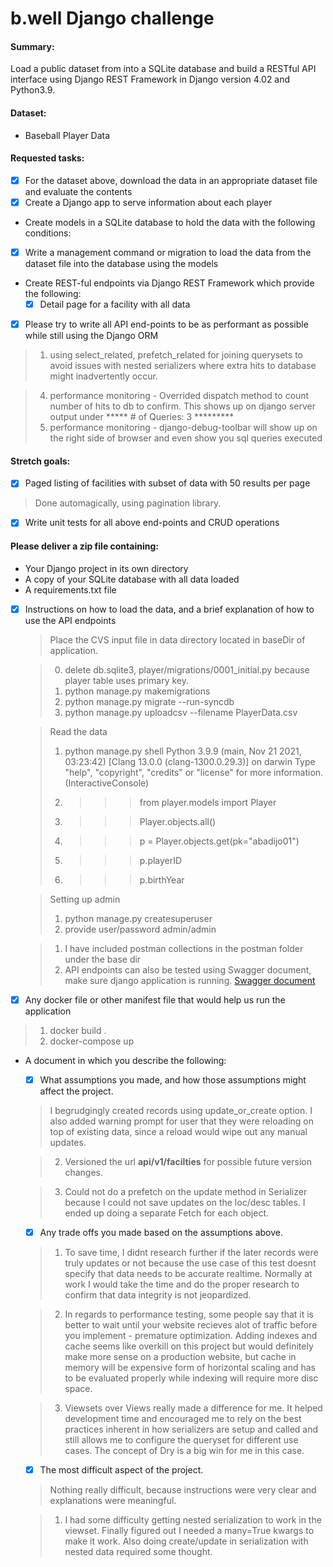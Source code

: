 # b.well Django challenge

#### Summary:
Load a public dataset from into a SQLite database and build a RESTful API interface using Django REST Framework in Django version 4.02 and Python3.9.

#### Dataset:
- Baseball Player Data

#### Requested tasks:
- [x] For the dataset above, download the data in an appropriate dataset file and evaluate the contents
- [x] Create a Django app to serve information about each player
- Create models in a SQLite database to hold the data with the following conditions:
- [x] Write a management command or migration to load the data from the dataset file into the database using the models
- Create REST-ful endpoints via Django REST Framework which provide the following:
  - [x] Detail page for a facility with all data
- [x] Please try to write all API end-points to be as performant as possible while still using the Django ORM
 > 1. using select_related, prefetch_related for joining querysets to avoid issues with nested serializers where
 extra hits to database might inadvertently occur.

 > 4. performance monitoring - Overrided dispatch method to count number of hits to db to confirm. This shows up on django server output under ***** # of Queries: 3 *********
 > 5. performance monitoring - django-debug-toolbar will show up on the right side of browser and even show you sql queries executed

#### Stretch goals:
- [x] Paged listing of facilities with subset of data with 50 results per page
 > Done automagically, using pagination library.

- [x] Write unit tests for all above end-points and CRUD operations

#### Please deliver a zip file containing:
- Your Django project in its own directory
- A copy of your SQLite database with all data loaded
- A requirements.txt file
- [x] Instructions on how to load the data, and a brief explanation of how to use the API endpoints

  > Place the CVS input file in data directory located in baseDir of application.

  > 0. delete db.sqlite3, player/migrations/0001_initial.py because player table uses primary key.
  > 1. python manage.py makemigrations
  > 2. python manage.py migrate --run-syncdb
  > 3. python manage.py uploadcsv --filename PlayerData.csv
  
  > Read the data
  > 1. python manage.py shell
      Python 3.9.9 (main, Nov 21 2021, 03:23:42) 
      [Clang 13.0.0 (clang-1300.0.29.3)] on darwin
      Type "help", "copyright", "credits" or "license" for more information.
      (InteractiveConsole)
  > 2. >>> from player.models import Player
  > 3. >>> Player.objects.all()
  > 4. >>> p = Player.objects.get(pk="abadijo01")
  > 5. >>> p.playerID
  > 6. >>> p.birthYear

  > Setting up admin
  > 1. python manage.py createsuperuser
  > 2. provide user/password admin/admin

  > 1. I have included postman collections in the postman folder under the base dir
  > 2. API endpoints can also be tested using Swagger document, make sure django application is running.
  [Swagger document ](http://localhost:8000/swagger/)


- [x] Any docker file or other manifest file that would help us run the application
> 1. docker build .
> 2. docker-compose up

- A document in which you describe the following:
  - [x] What assumptions you made, and how those assumptions might affect the project.

   > I begrudgingly created records using update_or_create option. I also added warning prompt for user that they were reloading on top of existing data, since a reload would wipe out any manual updates.

   > 2. Versioned the url **api/v1/facilties** for possible future version changes.

   > 3. Could not do a prefetch on the update method in Serializer because I could not save updates on the loc/desc tables. I ended up doing a separate Fetch for each object.

    
  - [x] Any trade offs you made based on the assumptions above.

   > 1. To save time, I didnt research further if the later records were truly updates or not because the
     use case of this test doesnt specify that data needs to be accurate realtime. Normally at work I would
     take the time and do the proper research to confirm that data integrity is not jeopardized.

   > 2. In regards to performance testing, some people say that it is better to wait until your website recieves
     alot of traffic before you implement - premature optimization. Adding indexes and cache seems like overkill
     on this project but would definitely make more sense on a production website, but cache in memory will be 
     expensive form of horizontal scaling and has to be evaluated properly while indexing will require more disc space.

   > 3. Viewsets over Views really made a difference for me. It helped development time and encouraged me to rely on
     the best practices inherent in how serializers are setup and called and still allows me to configure the queryset
     for different use cases. The concept of Dry is a big win for me in this case.





  - [x] The most difficult aspect of the project.

  > Nothing really difficult, because instructions were very clear and explanations were meaningful.

  >  1. I had some difficulty getting nested serialization to work in the viewset. 
  > Finally figured out I needed a many=True kwargs to make it work. Also doing create/update 
  > in serialization with nested data required some thought.








